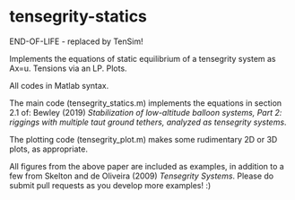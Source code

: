# tensegrity-statics

END-OF-LIFE - replaced by TenSim!

Implements the equations of static equilibrium of a tensegrity system as Ax=u.  Tensions via an LP.  Plots.

All codes in Matlab syntax.

The main code (tensegrity_statics.m) implements the equations in section 2.1 of:
   Bewley (2019) *Stabilization of low-altitude balloon systems, Part 2:
   riggings with multiple taut ground tethers, analyzed as tensegrity systems*.
   
The plotting code (tensegrity_plot.m) makes some rudimentary 2D or 3D plots, as appropriate.

All figures from the above paper are included as examples, in addition to a few from
   Skelton and de Oliveira (2009) *Tensegrity Systems*.
Please do submit pull requests as you develop more examples!  :)
